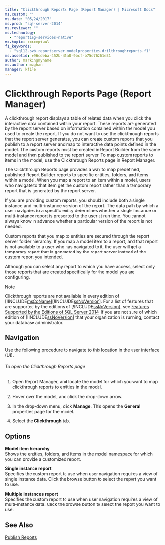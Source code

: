 ```yaml
---
title: "Clickthrough Reports Page (Report Manager) | Microsoft Docs"
ms.custom: ""
ms.date: "05/24/2017"
ms.prod: "sql-server-2014"
ms.reviewer: ""
ms.technology: 
  - "reporting-services-native"
ms.topic: conceptual
f1_keywords: 
  - "sql12.swb.reportserver.modelproperties.drilthroughreports.f1"
ms.assetid: e96cdeba-452b-45a8-9bcf-b75d76261e31
author: markingmyname
ms.author: maghan
manager: kfile
---
```

# Clickthrough Reports Page (Report Manager)
  A clickthrough report displays a table of related data when you click the interactive data contained within your report. These reports are generated by the report server based on information contained within the model you used to create the report. If you do not want to use the clickthrough reports that the report server generates, you can create custom reports that you publish to a report server and map to interactive data points defined in the model. The custom reports must be created in Report Builder from the same model and then published to the report server. To map custom reports to items in the model, use the Clickthrough Reports page in Report Manager.  
  
 The Clickthrough Reports page provides a way to map predefined, published Report Builder reports to specific entities, folders, and items within a model. When you map a report to an item within a model, users who navigate to that item get the custom report rather than a temporary report that is generated by the report server.  
  
 If you are providing custom reports, you should include both a single instance and multi-instance version of the report. The data path by which a user navigates to a specific entity determines whether a single instance or multi-instance report is presented to the user at run time. You cannot always know in advance whether a particular version of the report is not needed.  
  
 Custom reports that you map to entities are secured through the report server folder hierarchy. If you map a model item to a report, and that report is not available to a user who has navigated to it, the user will get a temporary report that is generated by the report server instead of the custom report you intended.  
  
 Although you can select any report to which you have access, select only those reports that are created specifically for the model you are configuring.  
  
> [!NOTE]  
>  Clickthrough reports are not available in every edition of [!INCLUDE[msCoName](../includes/msconame-md.md)][!INCLUDE[ssNoVersion](../includes/ssnoversion-md.md)]. For a list of features that are supported by the editions of [!INCLUDE[ssNoVersion](../includes/ssnoversion-md.md)], see [Features Supported by the Editions of SQL Server 2014](../../2014/getting-started/features-supported-by-the-editions-of-sql-server-2014.md). If you are not sure of which edition of [!INCLUDE[ssNoVersion](../includes/ssnoversion-md.md)] that your organization is running, contact your database administrator.  
  
## Navigation  
 Use the following procedure to navigate to this location in the user interface (UI).  
  
###### To open the Clickthrough Reports page  
  
1.  Open Report Manager, and locate the model for which you want to map clickthrough reports to entities in the model.  
  
2.  Hover over the model, and click the drop-down arrow.  
  
3.  In the drop-down menu, click **Manage**. This opens the **General** properties page for the model.  
  
4.  Select the **Clickthrough** tab.  
  
## Options  
 **Model item hierarchy**  
 Shows the entities, folders, and items in the model namespace for which you can provide a customized report.  
  
 **Single instance report**  
 Specifies the custom report to use when user navigation requires a view of single instance data. Click the browse button to select the report you want to use.  
  
 **Multiple instances report**  
 Specifies the custom report to use when user navigation requires a view of multi-instance data. Click the browse button to select the report you want to use.  
  
## See Also  
 [Publish Reports](../../2014/reporting-services/publish-reports.md)  
  
  
